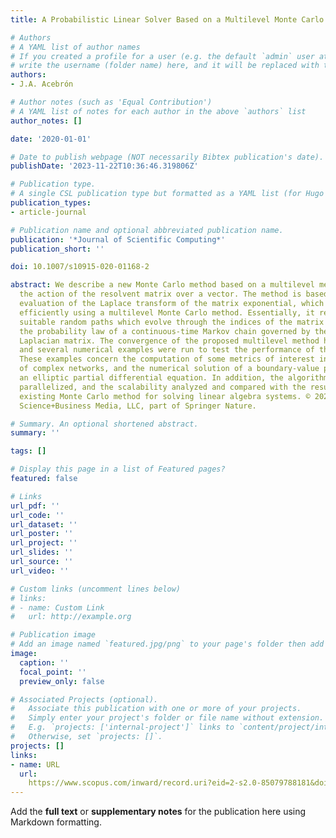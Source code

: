```yaml
---
title: A Probabilistic Linear Solver Based on a Multilevel Monte Carlo Method

# Authors
# A YAML list of author names
# If you created a profile for a user (e.g. the default `admin` user at `content/authors/admin/`), 
# write the username (folder name) here, and it will be replaced with their full name and linked to their profile.
authors:
- J.A. Acebrón

# Author notes (such as 'Equal Contribution')
# A YAML list of notes for each author in the above `authors` list
author_notes: []

date: '2020-01-01'

# Date to publish webpage (NOT necessarily Bibtex publication's date).
publishDate: '2023-11-22T10:36:46.319806Z'

# Publication type.
# A single CSL publication type but formatted as a YAML list (for Hugo requirements).
publication_types:
- article-journal

# Publication name and optional abbreviated publication name.
publication: '*Journal of Scientific Computing*'
publication_short: ''

doi: 10.1007/s10915-020-01168-2

abstract: We describe a new Monte Carlo method based on a multilevel method for computing
  the action of the resolvent matrix over a vector. The method is based on the numerical
  evaluation of the Laplace transform of the matrix exponential, which is computed
  efficiently using a multilevel Monte Carlo method. Essentially, it requires generating
  suitable random paths which evolve through the indices of the matrix according to
  the probability law of a continuous-time Markov chain governed by the associated
  Laplacian matrix. The convergence of the proposed multilevel method has been discussed,
  and several numerical examples were run to test the performance of the algorithm.
  These examples concern the computation of some metrics of interest in the analysis
  of complex networks, and the numerical solution of a boundary-value problem for
  an elliptic partial differential equation. In addition, the algorithm was conveniently
  parallelized, and the scalability analyzed and compared with the results of other
  existing Monte Carlo method for solving linear algebra systems. © 2020, Springer
  Science+Business Media, LLC, part of Springer Nature.

# Summary. An optional shortened abstract.
summary: ''

tags: []

# Display this page in a list of Featured pages?
featured: false

# Links
url_pdf: ''
url_code: ''
url_dataset: ''
url_poster: ''
url_project: ''
url_slides: ''
url_source: ''
url_video: ''

# Custom links (uncomment lines below)
# links:
# - name: Custom Link
#   url: http://example.org

# Publication image
# Add an image named `featured.jpg/png` to your page's folder then add a caption below.
image:
  caption: ''
  focal_point: ''
  preview_only: false

# Associated Projects (optional).
#   Associate this publication with one or more of your projects.
#   Simply enter your project's folder or file name without extension.
#   E.g. `projects: ['internal-project']` links to `content/project/internal-project/index.md`.
#   Otherwise, set `projects: []`.
projects: []
links:
- name: URL
  url: 
    https://www.scopus.com/inward/record.uri?eid=2-s2.0-85079788181&doi=10.1007%2fs10915-020-01168-2&partnerID=40&md5=72ad67733453bc78c03095e502001b20
---
```


Add the **full text** or **supplementary notes** for the publication here using Markdown formatting.
